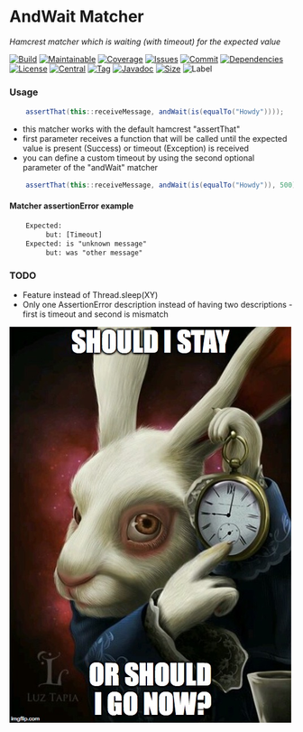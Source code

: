 # AndWait Matcher
*Hamcrest matcher which is waiting (with timeout) for the expected value* 

[![Build][build_shield]][build_link]
[![Maintainable][maintainable_shield]][maintainable_link]
[![Coverage][coverage_shield]][coverage_link]
[![Issues][issues_shield]][issues_link]
[![Commit][commit_shield]][commit_link]
[![Dependencies][dependency_shield]][dependency_link]
[![License][license_shield]][license_link]
[![Central][central_shield]][central_link]
[![Tag][tag_shield]][tag_link]
[![Javadoc][javadoc_shield]][javadoc_link]
[![Size][size_shield]][size_shield]
![Label][label_shield]

[build_shield]: https://img.shields.io/travis/YunaBraska/and-wait-matcher/master?style=flat-square
[build_link]: https://travis-ci.org/YunaBraska/and-wait-matcher
[maintainable_shield]: https://img.shields.io/codeclimate/maintainability/YunaBraska/and-wait-matcher?style=flat-square
[maintainable_link]: https://codeclimate.com/github/YunaBraska/and-wait-matcher/maintainability
[coverage_shield]: https://img.shields.io/codecov/c/github/YunaBraska/and-wait-matcher?style=flat-square
[coverage_link]: https://codecov.io/gh/YunaBraska/and-wait-matcher?branch=master
[issues_shield]: https://img.shields.io/github/issues/YunaBraska/and-wait-matcher?style=flat-square
[issues_link]: https://github.com/YunaBraska/and-wait-matcher/commits/master
[commit_shield]: https://img.shields.io/github/last-commit/YunaBraska/and-wait-matcher?style=flat-square
[commit_link]: https://github.com/YunaBraska/and-wait-matcher/issues
[license_shield]: https://img.shields.io/github/license/YunaBraska/and-wait-matcher?style=flat-square
[license_link]: https://github.com/YunaBraska/and-wait-matcher/blob/master/LICENSE
[dependency_shield]: https://img.shields.io/librariesio/github/YunaBraska/and-wait-matcher?style=flat-square
[dependency_link]: https://libraries.io/github/YunaBraska/and-wait-matcher
[central_shield]: https://img.shields.io/maven-central/v/berlin.yuna/and-wait-matcher?style=flat-square
[central_link]:https://search.maven.org/artifact/berlin.yuna/and-wait-matcher
[tag_shield]: https://img.shields.io/github/v/tag/YunaBraska/and-wait-matcher?style=flat-square
[tag_link]: https://github.com/YunaBraska/and-wait-matcher/releases
[javadoc_shield]: https://javadoc.io/badge2/berlin.yuna/and-wait-matcher/javadoc.svg?style=flat-square
[javadoc_link]: https://javadoc.io/doc/berlin.yuna/and-wait-matcher
[size_shield]: https://img.shields.io/github/repo-size/YunaBraska/and-wait-matcher?style=flat-square
[label_shield]: https://img.shields.io/badge/Yuna-QueenInside-blueviolet?style=flat-square
[gitter_shield]: https://img.shields.io/gitter/room/YunaBraska/nats-streaming-server-embedded?style=flat-square
[gitter_link]: https://gitter.im/nats-streaming-server-embedded/Lobby

### Usage
```java
    assertThat(this::receiveMessage, andWait(is(equalTo("Howdy"))));
```
* this matcher works with the default hamcrest "assertThat"
* first parameter receives a function that will be called until the expected value is present (Success) or timeout (Exception) is received
* you can define a custom timeout by using the second optional parameter of the "andWait" matcher 
```java
    assertThat(this::receiveMessage, andWait(is(equalTo("Howdy")), 500));
```

#### Matcher assertionError example
```text
    Expected:
         but: [Timeout]
    Expected: is "unknown message"
         but: was "other message"
```

### TODO
* Feature instead of Thread.sleep(XY)
* Only one AssertionError description instead of having two descriptions - first is timeout and second is mismatch

![andwait](andwait.jpg "andwait")